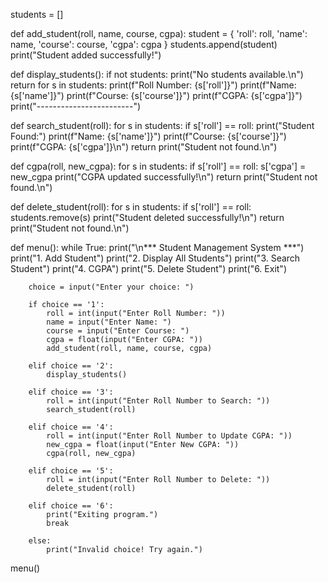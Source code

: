 students = []

def add_student(roll, name, course, cgpa):
    student = {
        'roll': roll,
        'name': name,
        'course': course,
        'cgpa': cgpa
    }
    students.append(student)
    print("Student added successfully!")

def display_students():
    if not students:
        print("No students available.\n")
        return
    for s in students:
        print(f"Roll Number: {s['roll']}")
        print(f"Name: {s['name']}")
        print(f"Course: {s['course']}")
        print(f"CGPA: {s['cgpa']}")
        print("------------------------")

def search_student(roll):
    for s in students:
        if s['roll'] == roll:
            print("Student Found:")
            print(f"Name: {s['name']}")
            print(f"Course: {s['course']}")
            print(f"CGPA: {s['cgpa']}\n")
            return
    print("Student not found.\n")

def cgpa(roll, new_cgpa):
    for s in students:
        if s['roll'] == roll:
            s['cgpa'] = new_cgpa
            print("CGPA updated successfully!\n")
            return
    print("Student not found.\n")

def delete_student(roll):
    for s in students:
        if s['roll'] == roll:
            students.remove(s)
            print("Student deleted successfully!\n")
            return
    print("Student not found.\n")

def menu():
    while True:
        print("\n*** Student Management System ***")
        print("1. Add Student")
        print("2. Display All Students")
        print("3. Search Student")
        print("4. CGPA")
        print("5. Delete Student")
        print("6. Exit")

        choice = input("Enter your choice: ")

        if choice == '1':
            roll = int(input("Enter Roll Number: "))
            name = input("Enter Name: ")
            course = input("Enter Course: ")
            cgpa = float(input("Enter CGPA: "))
            add_student(roll, name, course, cgpa)

        elif choice == '2':
            display_students()

        elif choice == '3':
            roll = int(input("Enter Roll Number to Search: "))
            search_student(roll)

        elif choice == '4':
            roll = int(input("Enter Roll Number to Update CGPA: "))
            new_cgpa = float(input("Enter New CGPA: "))
            cgpa(roll, new_cgpa)

        elif choice == '5':
            roll = int(input("Enter Roll Number to Delete: "))
            delete_student(roll)

        elif choice == '6':
            print("Exiting program.")
            break

        else:
            print("Invalid choice! Try again.")

menu()
